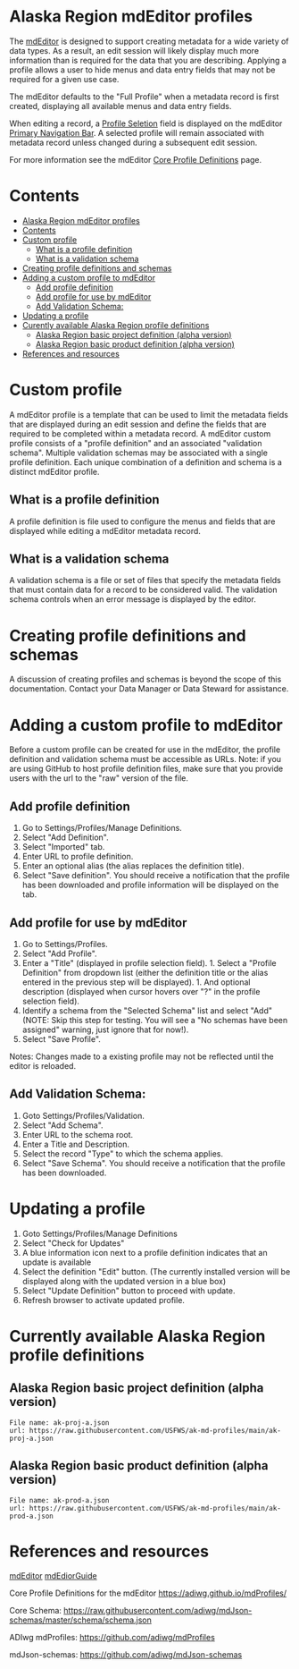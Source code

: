 # Alaska Region mdEditor profiles

The [mdEditor](mdEditor) is designed to support creating metadata for a wide variety of data types. As a result, an edit session will likely display much more information than is required for the data that you are describing. Applying a profile allows a user to hide menus and data entry fields that may not be required for a given use case.

The mdEditor defaults to the "Full Profile" when a metadata record is first created, displaying all available menus and data entry fields.

When editing a record, a [Profile Seletion](https://guide.mdeditor.org/tutorial/editor-window-parts/primary-navigation.html#profile) field is displayed on the mdEditor [Primary Navigation Bar](https://guide.mdeditor.org/tutorial/editor-window-parts/primary-navigation.html). A selected profile will remain associated with metadata record unless changed during a subsequent edit session.

For more information see the mdEditor [Core Profile Definitions](https://adiwg.github.io/mdProfiles/) page.


# Contents
<!-- TOC depthFrom:1 depthTo:6 withLinks:1 updateOnSave:1 orderedList:0 -->

- [Alaska Region mdEditor profiles](#alaska-region-mdeditor-profiles)
- [Contents](#contents)
- [Custom profile](#custom-profile)
	- [What is a profile definition](#what-is-a-profile-definition)
	- [What is a validation schema](#what-is-a-validation-schema)
- [Creating profile definitions and schemas](#creating-profile-definitions-and-schemas)
- [Adding a custom profile to mdEditor](#adding-a-custom-profile-to-mdeditor)
	- [Add profile definition](#add-profile-definition)
	- [Add profile for use by mdEditor](#add-profile-for-use-by-mdeditor)
	- [Add Validation Schema:](#add-validation-schema)
- [Updating a profile](#updating-a-profile)
- [Curently available Alaska Region profile definitions](#curently-available-alaska-region-profile-definitions)
	- [Alaska Region basic project definition (alpha version)](#alaska-region-basic-project-definition-alpha-version)
	- [Alaska Region basic product definition (alpha version)](#alaska-region-basic-product-definition-alpha-version)
- [References and resources](#references-and-resources)

<!-- /TOC -->

# Custom profile
A mdEditor profile is a template that can be used to limit the metadata fields that are displayed during an edit session and define the fields that are required to be completed within a metadata record. A mdEditor custom profile consists of a "profile definition" and an associated "validation schema". Multiple validation schemas may be associated with a single profile definition. Each unique combination of a definition and schema is a distinct mdEditor profile.

## What is a profile definition
A profile definition is file used to configure the menus and fields that are displayed while editing a mdEditor metadata record.

## What is a validation schema
A validation schema is a file or set of files that specify the metadata fields that must contain data for a record to be considered valid. The validation schema controls when an error message is displayed by the editor.

# Creating profile definitions and schemas
A discussion of creating profiles and schemas is beyond the scope of this documentation. Contact your Data Manager or Data Steward for assistance.

# Adding a custom profile to mdEditor
Before a custom profile can be created for use in the mdEditor, the profile definition and validation schema must be accessible as URLs.
Note: if you are using GitHub to host profile definition files, make sure that you provide users with the url to the "raw" version of the file.

## Add profile definition
  1. Go to Settings/Profiles/Manage Definitions.
  2. Select "Add Definition".
  3. Select "Imported" tab.
  4. Enter URL to profile definition.
  5. Enter an optional alias (the alias replaces the definition title).
  6. Select "Save definition". You should receive a notification that the profile has been downloaded and profile information will be displayed on the tab.

## Add profile for use by mdEditor
  1. Go to Settings/Profiles.
  1. Select "Add Profile".
  1. Enter a "Title" (displayed in profile selection field).
	1. Select a "Profile Definition" from dropdown list (either the definition title or the alias entered in the previous step will be displayed).
	1. And optional description (displayed when cursor hovers over "?" in the profile selection field).
  1. Identify a schema from the "Selected Schema" list and select "Add" (NOTE: Skip this step for testing. You will see a "No schemas have been assigned" warning, just ignore that for now!).
  1. Select "Save Profile".

Notes:
Changes made to a existing profile may not be reflected until the editor is reloaded.

## Add Validation Schema:
  1. Goto Settings/Profiles/Validation.
  1. Select "Add Schema".
  1. Enter URL to the schema root.
  1. Enter a Title and Description.
  1. Select the record "Type" to which the schema applies.
  1. Select "Save Schema". You should receive a notification that the profile has been downloaded.

# Updating a profile
  1. Goto Settings/Profiles/Manage Definitions
  2. Select "Check for Updates"
  3. A blue information icon next to a profile definition indicates that an update is available
  4. Select the definition "Edit" button. (The currently installed version will be displayed along with the updated version in a blue box)
  5. Select "Update Definition" button to proceed with update.
  6. Refresh browser to activate updated profile.

# Currently available Alaska Region profile definitions

## Alaska Region basic project definition (alpha version)
    File name: ak-proj-a.json
    url: https://raw.githubusercontent.com/USFWS/ak-md-profiles/main/ak-proj-a.json

## Alaska Region basic product definition (alpha version)
    File name: ak-prod-a.json
    url: https://raw.githubusercontent.com/USFWS/ak-md-profiles/main/ak-prod-a.json


# References and resources
[mdEditor](https://www.mdeditor.org/)
[mdEdiorGuide](https://guide.mdeditor.org/)

Core Profile Definitions for the mdEditor
  https://adiwg.github.io/mdProfiles/

Core Schema:
  https://raw.githubusercontent.com/adiwg/mdJson-schemas/master/schema/schema.json

ADIwg mdProfiles:
  https://github.com/adiwg/mdProfiles

mdJson-schemas:
  https://github.com/adiwg/mdJson-schemas
